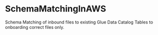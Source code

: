 # SchemaMatchingInAWS
Schema Matching of inbound files to existing Glue Data Catalog Tables to onboarding correct files only. 

